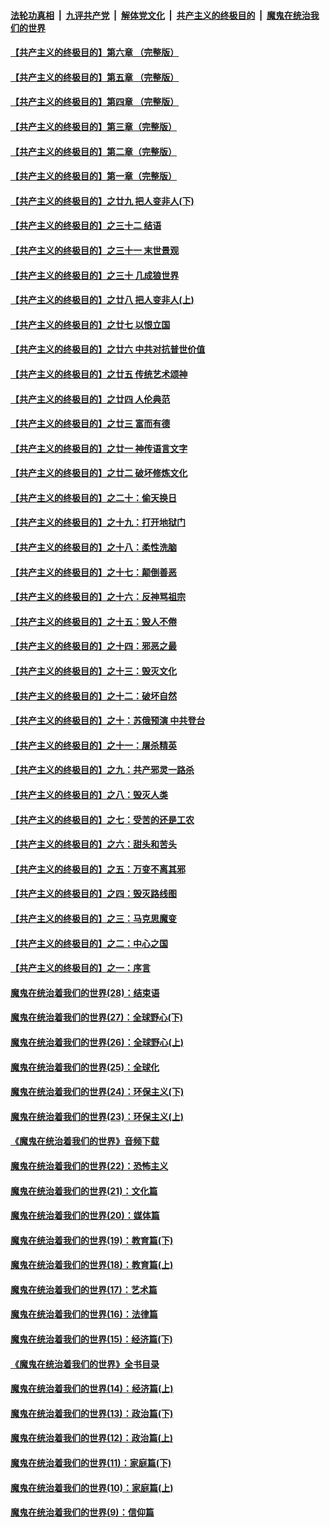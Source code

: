 ####  [法轮功真相](../../../../basic/blob/master/README.md?t=04211531) &nbsp;|&nbsp; [九评共产党](../../../../9ping.md/blob/master/README.md?t=04211531) &nbsp;|&nbsp; [解体党文化](../../../../jtdwh.md/blob/master/README.md?t=04211531)  &nbsp;|&nbsp; [共产主义的终极目的](../../../../gczydzjmd.md/blob/master/README.md?t=04211531) &nbsp;|&nbsp; [魔鬼在统治我们的世界](../../../../mgztzwmdsj.md/blob/master/README.md?t=04211531) 

#### [【共产主义的终极目的】第六章 （完整版）](../pages/nsc422/n11428913.md?t=04211531) 

#### [【共产主义的终极目的】第五章 （完整版）](../pages/nsc422/n11428912.md?t=04211531) 

#### [【共产主义的终极目的】第四章 （完整版）](../pages/nsc422/n11428907.md?t=04211531) 

#### [【共产主义的终极目的】第三章（完整版）](../pages/nsc422/n11428848.md?t=04211531) 

#### [【共产主义的终极目的】第二章（完整版）](../pages/nsc422/n11428831.md?t=04211531) 

#### [【共产主义的终极目的】第一章（完整版）](../pages/nsc422/n11417651.md?t=04211531) 

#### [【共产主义的终极目的】之廿九 把人变非人(下)](../pages/nsc422/n11344140.md?t=04211531) 

#### [【共产主义的终极目的】之三十二 结语](../pages/nsc422/n11360535.md?t=04211531) 

#### [【共产主义的终极目的】之三十一 末世景观](../pages/nsc422/n11351129.md?t=04211531) 

#### [【共产主义的终极目的】之三十 几成狼世界](../pages/nsc422/n11348280.md?t=04211531) 

#### [【共产主义的终极目的】之廿八 把人变非人(上)](../pages/nsc422/n11340492.md?t=04211531) 

#### [【共产主义的终极目的】之廿七 以恨立国](../pages/nsc422/n11336944.md?t=04211531) 

#### [【共产主义的终极目的】之廿六 中共对抗普世价值](../pages/nsc422/n11324785.md?t=04211531) 

#### [【共产主义的终极目的】之廿五 传统艺术颂神](../pages/nsc422/n11296396.md?t=04211531) 

#### [【共产主义的终极目的】之廿四 人伦典范](../pages/nsc422/n11296397.md?t=04211531) 

#### [【共产主义的终极目的】之廿三 富而有德](../pages/nsc422/n11283598.md?t=04211531) 

#### [【共产主义的终极目的】之廿一 神传语言文字](../pages/nsc422/n11263265.md?t=04211531) 

#### [【共产主义的终极目的】之廿二 破坏修炼文化](../pages/nsc422/n11245728.md?t=04211531) 

#### [【共产主义的终极目的】之二十：偷天换日](../pages/nsc422/n11238846.md?t=04211531) 

#### [【共产主义的终极目的】之十九：打开地狱门](../pages/nsc422/n11206376.md?t=04211531) 

#### [【共产主义的终极目的】之十八：柔性洗脑](../pages/nsc422/n11199994.md?t=04211531) 

#### [【共产主义的终极目的】之十七：颠倒善恶](../pages/nsc422/n11179782.md?t=04211531) 

#### [【共产主义的终极目的】之十六：反神骂祖宗](../pages/nsc422/n11166798.md?t=04211531) 

#### [【共产主义的终极目的】之十五：毁人不倦](../pages/nsc422/n11166792.md?t=04211531) 

#### [【共产主义的终极目的】之十四：邪恶之最](../pages/nsc422/n11150249.md?t=04211531) 

#### [【共产主义的终极目的】之十三：毁灭文化](../pages/nsc422/n11135227.md?t=04211531) 

#### [【共产主义的终极目的】之十二：破坏自然](../pages/nsc422/n11135214.md?t=04211531) 

#### [【共产主义的终极目的】之十：苏俄预演 中共登台](../pages/nsc422/n11118424.md?t=04211531) 

#### [【共产主义的终极目的】之十一：屠杀精英](../pages/nsc422/n11118442.md?t=04211531) 

#### [【共产主义的终极目的】之九：共产邪灵一路杀](../pages/nsc422/n11114139.md?t=04211531) 

#### [【共产主义的终极目的】之八：毁灭人类](../pages/nsc422/n11108503.md?t=04211531) 

#### [【共产主义的终极目的】之七：受苦的还是工农](../pages/nsc422/n11101809.md?t=04211531) 

#### [【共产主义的终极目的】之六：甜头和苦头](../pages/nsc422/n11096971.md?t=04211531) 

#### [【共产主义的终极目的】之五：万变不离其邪](../pages/nsc422/n11091285.md?t=04211531) 

#### [【共产主义的终极目的】之四：毁灭路线图](../pages/nsc422/n11086284.md?t=04211531) 

#### [【共产主义的终极目的】之三：马克思魔变](../pages/nsc422/n11061941.md?t=04211531) 

#### [【共产主义的终极目的】之二：中心之国](../pages/nsc422/n11047728.md?t=04211531) 

#### [【共产主义的终极目的】之一：序言](../pages/nsc422/n11086077.md?t=04211531) 

#### [魔鬼在统治着我们的世界(28)：结束语](../pages/nsc422/n10936246.md?t=04211531) 

#### [魔鬼在统治着我们的世界(27)：全球野心(下)](../pages/nsc422/n10928319.md?t=04211531) 

#### [魔鬼在统治着我们的世界(26)：全球野心(上)](../pages/nsc422/n10900318.md?t=04211531) 

#### [魔鬼在统治着我们的世界(25)：全球化](../pages/nsc422/n10788205.md?t=04211531) 

#### [魔鬼在统治着我们的世界(24)：环保主义(下)](../pages/nsc422/n10695307.md?t=04211531) 

#### [魔鬼在统治着我们的世界(23)：环保主义(上)](../pages/nsc422/n10688613.md?t=04211531) 

#### [《魔鬼在统治着我们的世界》音频下载](../pages/nsc422/n10635553.md?t=04211531) 

#### [魔鬼在统治着我们的世界(22)：恐怖主义](../pages/nsc422/n10614727.md?t=04211531) 

#### [魔鬼在统治着我们的世界(21)：文化篇](../pages/nsc422/n10597706.md?t=04211531) 

#### [魔鬼在统治着我们的世界(20)：媒体篇](../pages/nsc422/n10586579.md?t=04211531) 

#### [魔鬼在统治着我们的世界(19)：教育篇(下)](../pages/nsc422/n10564808.md?t=04211531) 

#### [魔鬼在统治着我们的世界(18)：教育篇(上)](../pages/nsc422/n10526970.md?t=04211531) 

#### [魔鬼在统治着我们的世界(17)：艺术篇](../pages/nsc422/n10499093.md?t=04211531) 

#### [魔鬼在统治着我们的世界(16)：法律篇](../pages/nsc422/n10485969.md?t=04211531) 

#### [魔鬼在统治着我们的世界(15)：经济篇(下)](../pages/nsc422/n10469975.md?t=04211531) 

#### [《魔鬼在统治着我们的世界》全书目录](../pages/nsc422/n10464261.md?t=04211531) 

#### [魔鬼在统治着我们的世界(14)：经济篇(上)](../pages/nsc422/n10457370.md?t=04211531) 

#### [魔鬼在统治着我们的世界(13)：政治篇(下)](../pages/nsc422/n10448270.md?t=04211531) 

#### [魔鬼在统治着我们的世界(12)：政治篇(上)](../pages/nsc422/n10444576.md?t=04211531) 

#### [魔鬼在统治着我们的世界(11)：家庭篇(下)](../pages/nsc422/n10440961.md?t=04211531) 

#### [魔鬼在统治着我们的世界(10)：家庭篇(上)](../pages/nsc422/n10435448.md?t=04211531) 

#### [魔鬼在统治着我们的世界(9)：信仰篇](../pages/nsc422/n10432159.md?t=04211531) 

